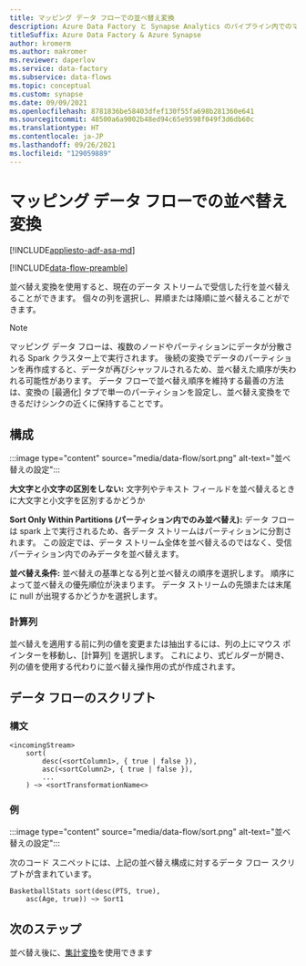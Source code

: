 ```yaml
---
title: マッピング データ フローでの並べ替え変換
description: Azure Data Factory と Synapse Analytics のパイプライン内でのマッピング データの並べ替え変換について説明します。
titleSuffix: Azure Data Factory & Azure Synapse
author: kromerm
ms.author: makromer
ms.reviewer: daperlov
ms.service: data-factory
ms.subservice: data-flows
ms.topic: conceptual
ms.custom: synapse
ms.date: 09/09/2021
ms.openlocfilehash: 8781836be58403dfef130f55fa698b281360e641
ms.sourcegitcommit: 48500a6a9002b48ed94c65e9598f049f3d6db60c
ms.translationtype: HT
ms.contentlocale: ja-JP
ms.lasthandoff: 09/26/2021
ms.locfileid: "129059889"
---
```

# <a name="sort-transformation-in-mapping-data-flow"></a>マッピング データ フローでの並べ替え変換

[!INCLUDE[appliesto-adf-asa-md](includes/appliesto-adf-asa-md.md)]

[!INCLUDE[data-flow-preamble](includes/data-flow-preamble.md)]

並べ替え変換を使用すると、現在のデータ ストリームで受信した行を並べ替えることができます。 個々の列を選択し、昇順または降順に並べ替えることができます。

> [!NOTE]
> マッピング データ フローは、複数のノードやパーティションにデータが分散される Spark クラスター上で実行されます。 後続の変換でデータのパーティションを再作成すると、データが再びシャッフルされるため、並べ替えた順序が失われる可能性があります。 データ フローで並べ替え順序を維持する最善の方法は、変換の [最適化] タブで単一のパーティションを設定し、並べ替え変換をできるだけシンクの近くに保持することです。

## <a name="configuration"></a>構成

:::image type="content" source="media/data-flow/sort.png" alt-text="並べ替えの設定":::

**大文字と小文字の区別をしない:** 文字列やテキスト フィールドを並べ替えるときに大文字と小文字を区別するかどうか

**Sort Only Within Partitions (パーティション内でのみ並べ替え):** データ フローは spark 上で実行されるため、各データ ストリームはパーティションに分割されます。 この設定では、データ ストリーム全体を並べ替えるのではなく、受信パーティション内でのみデータを並べ替えます。 

**並べ替え条件:** 並べ替えの基準となる列と並べ替えの順序を選択します。 順序によって並べ替えの優先順位が決まります。 データ ストリームの先頭または末尾に null が出現するかどうかを選択します。

### <a name="computed-columns"></a>計算列

並べ替えを適用する前に列の値を変更または抽出するには、列の上にマウス ポインターを移動し、[計算列] を選択します。 これにより、式ビルダーが開き、列の値を使用する代わりに並べ替え操作用の式が作成されます。

## <a name="data-flow-script"></a>データ フローのスクリプト

### <a name="syntax"></a>構文

```
<incomingStream>
    sort(
        desc(<sortColumn1>, { true | false }),
        asc(<sortColumn2>, { true | false }),
        ...
    ) ~> <sortTransformationName<>
```

### <a name="example"></a>例

:::image type="content" source="media/data-flow/sort.png" alt-text="並べ替えの設定":::

次のコード スニペットには、上記の並べ替え構成に対するデータ フロー スクリプトが含まれています。

```
BasketballStats sort(desc(PTS, true),
    asc(Age, true)) ~> Sort1
```

## <a name="next-steps"></a>次のステップ

並べ替え後に、[集計変換](data-flow-aggregate.md)を使用できます
